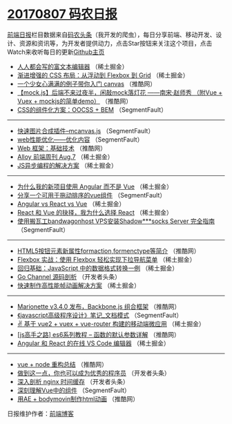 # [20170807 码农日报](http://hao.caibaojian.com/date/2017/08/07)

[前端日报](http://caibaojian.com/c/news)栏目数据来自[码农头条](http://hao.caibaojian.com/)（我开发的爬虫），每日分享前端、移动开发、设计、资源和资讯等，为开发者提供动力，点击Star按钮来关注这个项目，点击Watch来收听每日的更新[Github主页](https://github.com/kujian/frontendDaily)
* [人人都会写的富文本编辑器](http://hao.caibaojian.com/46953.html) （稀土掘金）
* [渐进增强的 CSS 布局：从浮动到 Flexbox 到 Grid](http://hao.caibaojian.com/46960.html) （稀土掘金）
* [一个少女心满满的例子带你入门 canvas](http://hao.caibaojian.com/46934.html) （推酷网）
* [【mock.js】后端不来过夜半，闲敲mock落灯花 ——南宋·赵师秀 （附Vue + Vuex + mockjs的简单demo）](http://hao.caibaojian.com/46935.html) （推酷网）
* [CSS的组件化方案：OOCSS + BEM](http://hao.caibaojian.com/46915.html) （SegmentFault）

***
* [快速图片合成插件&#8211;mcanvas.js](http://hao.caibaojian.com/46920.html) （SegmentFault）
* [web性能优化——优化内容](http://hao.caibaojian.com/46921.html) （SegmentFault）
* [Web 框架：基础技术](http://hao.caibaojian.com/46937.html) （推酷网）
* [Alloy 前端周刊 Aug.7](http://hao.caibaojian.com/46959.html) （稀土掘金）
* [JS异步编程的解决方案](http://hao.caibaojian.com/46949.html) （稀土掘金）

***
* [为什么我的新项目使用 Angular 而不是 Vue](http://hao.caibaojian.com/46954.html) （稀土掘金）
* [分享一个可用于拖动排序的vue组件](http://hao.caibaojian.com/46914.html) （SegmentFault）
* [Angular vs React vs Vue](http://hao.caibaojian.com/46958.html) （稀土掘金）
* [React 和 Vue 的抉择，我为什么选择 React](http://hao.caibaojian.com/46948.html) （稀土掘金）
* [使用搬瓦工bandwagonhost VPS安装Shadow***socks Server 完全指南](http://hao.caibaojian.com/46918.html) （SegmentFault）

***
* [HTML5按钮元素新属性formaction,formenctype等简介](http://hao.caibaojian.com/46931.html) （推酷网）
* [Flexbox 实战：使用 Flexbox 轻松实现下拉导航菜单](http://hao.caibaojian.com/46955.html) （稀土掘金）
* [回归基础：JavaScript 中的数据格式转换一例](http://hao.caibaojian.com/46956.html) （稀土掘金）
* [Go Channel 源码剖析](http://hao.caibaojian.com/46993.html) （开发者头条）
* [快速制作高性能帧动画解决方案](http://hao.caibaojian.com/46957.html) （稀土掘金）

***
* [Marionette v3.4.0 发布，Backbone.js 组合框架](http://hao.caibaojian.com/46939.html) （推酷网）
* [《javascript高级程序设计》笔记_文档模式](http://hao.caibaojian.com/46927.html) （SegmentFault）
* [✌️ 基于 vue2 + vuex + vue-router 构建的移动端微应用](http://hao.caibaojian.com/46950.html) （稀土掘金）
* [[js高手之路] es6系列教程 &#8211; 函数的默认参数详解](http://hao.caibaojian.com/46932.html) （推酷网）
* [Angular 和 React 的在线 VS Code 编辑器](http://hao.caibaojian.com/46962.html) （稀土掘金）

***
* [vue + node 重构总结](http://hao.caibaojian.com/46933.html) （推酷网）
* [做到这一点，你也可以成为优秀的程序员](http://hao.caibaojian.com/46978.html) （开发者头条）
* [深入剖析 nginx 时间缓存](http://hao.caibaojian.com/46979.html) （开发者头条）
* [深刻理解Vue中的组件](http://hao.caibaojian.com/46912.html) （SegmentFault）
* [用AE + bodymovin制作html动画](http://hao.caibaojian.com/46936.html) （推酷网）

日报维护作者：[前端博客](http://caibaojian.com/) 